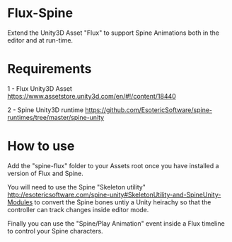 # Flux-Spine
Extend the Unity3D Asset "Flux" to support Spine Animations both in the editor and at run-time.

# Requirements

1 - Flux Unity3D Asset https://www.assetstore.unity3d.com/en/#!/content/18440

2 - Spine Unity3D runtime https://github.com/EsotericSoftware/spine-runtimes/tree/master/spine-unity

# How to use

Add the "spine-flux" folder to your Assets root once you have installed a version of Flux and Spine.

You will need to use the Spine "Skeleton utility" http://esotericsoftware.com/spine-unity#SkeletonUtility-and-SpineUnity-Modules to convert the Spine bones untiy a Unity heirachy so that the controller can track changes inside editor mode.

Finally you can use the "Spine/Play Animation" event inside a Flux timeline to control your Spine characters.
